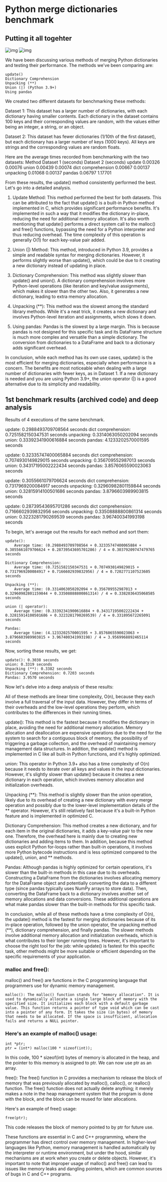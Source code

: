 
# Python merge dictionaries benchmark


## Putting it all togehter 

![img](./benchmark_results.png)
![img](./benchmark_results_standard_lib.png)


We have been discussing various methods of merging Python dictionaries and testing their performance. The methods we've been comparing are:

    update()
    Dictionary Comprehension
    Unpacking (**)
    Union (|) (Python 3.9+)
    Using pandas

We created two different datasets for benchmarking these methods:

Dataset 1:
This dataset has a larger number of dictionaries, with each dictionary having smaller contents. Each dictionary in the dataset contains 100 keys and their corresponding values are random, with the values either being an integer, a string, or an object.

Dataset 2:
This dataset has fewer dictionaries (1/10th of the first dataset), but each dictionary has a larger number of keys (1000 keys). All keys are strings and the corresponding values are random floats.

Here are the average times recorded from benchmarking with the two datasets:
Method	Dataset 1 (seconds)	Dataset 2 (seconds)
update	0.00326	0.00076
union	0.00439	0.00074
dict comprehension	0.00667	0.00137
unpacking	0.01068	0.00137
pandas	0.06797	1.17701

From these results, the update() method consistently performed the best. Let's go into a detailed analysis.

1. Update Method:
This method performed the best for both datasets. This can be attributed to the fact that update() is a built-in Python method implemented in C, which provides significant performance benefits. It's implemented in such a way that it modifies the dictionary in-place, reducing the need for additional memory allocation. It's also worth mentioning that update() performs a direct system call to the malloc() and free() functions, bypassing the need for a Python interpreter and thus reducing overhead. The time complexity of this operation is generally O(1) for each key-value pair added.

2. Union (|) Method:
This method, introduced in Python 3.9, provides a simple and readable syntax for merging dictionaries. However, it performs slightly worse than update(), which could be due to it creating a new dictionary instead of updating in place.

3. Dictionary Comprehension:
This method was slightly slower than update() and union(). A dictionary comprehension involves more Python-level operations (like iteration and key/value assignments), which makes it slower than the other two. Also, it generates a new dictionary, leading to extra memory allocation.

4. Unpacking (**):
This method was the slowest among the standard library methods. While it's a neat trick, it creates a new dictionary and involves Python-level iteration and assignments, which slows it down.

5. Using pandas:
Pandas is the slowest by a large margin. This is because pandas is not designed for this specific task and its DataFrame structure is much more complex and versatile than a simple dictionary. The conversion from dictionaries to a DataFrame and back to a dictionary adds significant overhead.

In conclusion, while each method has its own use cases, update() is the most efficient for merging dictionaries, especially when performance is a concern. The benefits are most noticeable when dealing with a large number of dictionaries with fewer keys, as in Dataset 1. If a new dictionary is needed and you are using Python 3.9+, the union operator (|) is a good alternative due to its simplicity and readability.


## 1st benchmark results (archived code) and deep analysis

Results of 4 executions of the same benchmark.

update: 0.2988493709708564 seconds
dict comprehension: 0.7251582150347531 seconds
unpacking: 0.3314063050202094 seconds
union: 0.33392341900616884 seconds
pandas: 4.1233202570001595 seconds

update: 0.32335747400065884 seconds
dict comprehension: 0.7074930149829015 seconds
unpacking: 0.356709552987013 seconds
union: 0.34317195002222434 seconds
pandas: 3.8576065590023063 seconds

update: 0.3055661079706624 seconds
dict comprehension: 0.7317969200084917 seconds
unpacking: 0.32960982801159844 seconds
union: 0.32815914100501686 seconds
pandas: 3.8796603989903815 seconds

update: 0.28739543695701286 seconds
dict comprehension: 0.7166602939832956 seconds
unpacking: 0.33508888800861314 seconds
union: 0.3223281790269539 seconds
pandas: 3.967400341993198 seconds


To begin, let's average out the results for each method and sort them:

    update():
        Average time: (0.2988493709708564 + 0.32335747400065884 + 0.3055661079706624 + 0.28739543695701286) / 4 = 0.30379209747479765 seconds

    Dictionary Comprehension:
        Average time: (0.7251582150347531 + 0.7074930149829015 + 0.7317969200084917 + 0.7166602939832956) / 4 = 0.7202771107523605 seconds

    Unpacking (**):
        Average time: (0.3314063050202094 + 0.356709552987013 + 0.32960982801159844 + 0.33508888800861314) / 4 = 0.3382036435068585 seconds

    union (| operator):
        Average time: (0.33392341900616884 + 0.34317195002222434 + 0.32815914100501686 + 0.3223281790269539) / 4 = 0.331895672265091 seconds

    Pandas:
        Average time: (4.1233202570001595 + 3.8576065590023063 + 3.8796603989903815 + 3.967400341993198) / 4 = 3.9569968892465114 seconds

Now, sorting these results, we get:

    update(): 0.3038 seconds
    union: 0.3319 seconds
    Unpacking (**): 0.3382 seconds
    Dictionary Comprehension: 0.7203 seconds
    Pandas: 3.9570 seconds

Now let's delve into a deep analysis of these results:

All of these methods are linear time complexity, O(n), because they each involve a full traversal of the input data. However, they differ in terms of their overheads and the low-level operations they perform, which contributes to the differences in their running times.

update(): This method is the fastest because it modifies the dictionary in place, avoiding the need for additional memory allocation. Memory allocation and deallocation are expensive operations due to the need for the system to search for a contiguous block of memory, the possibility of triggering a garbage collection, and the overhead of maintaining memory management data structures. In addition, the update() method is implemented in C like all built-in Python functions, and it's highly optimized.

union: This operator in Python 3.9+ also has a time complexity of O(n) because it needs to iterate over all keys and values in the input dictionaries. However, it's slightly slower than update() because it creates a new dictionary in each operation, which involves memory allocation and initialization overheads.

Unpacking (**): This method is slightly slower than the union operation, likely due to its overhead of creating a new dictionary with every merge operation and possibly due to the lower-level implementation details of the ** operator. However, it's still relatively fast because it's a built-in Python feature and is implemented in optimized C.

Dictionary Comprehension: This method creates a new dictionary, and for each item in the original dictionaries, it adds a key-value pair to the new one. Therefore, the overhead here is mainly due to creating new dictionaries and adding items to them. In addition, because this method uses explicit Python for-loops rather than built-in operations, it involves more Python bytecode instructions and is less optimized compared to the update(), union, and ** methods.

Pandas: Although pandas is highly optimized for certain operations, it's slower than the built-in methods in this case due to its overheads. Constructing a DataFrame from the dictionaries involves allocating memory for the DataFrame object and potentially converting the data to a different type (since pandas typically uses NumPy arrays to store data). Then, converting the DataFrame back to a dictionary involves another set of memory allocations and data conversions. These additional operations are what make pandas slower than the built-in methods for this specific task.

In conclusion, while all of these methods have a time complexity of O(n), the update() method is the fastest for merging dictionaries because of its in-place operation, followed by the union operator, the unpacking method (**), dictionary comprehension, and finally pandas. The slower methods involve additional memory allocation and initialization overheads, which is what contributes to their longer running times. However, it's important to choose the right tool for the job: while update() is fastest for this specific task, other methods might be more suitable or efficient depending on the specific requirements of your application.


### malloc and free():

malloc() and free() are functions in the C programming language that programmers use for dynamic memory management.

    malloc(): The malloc() function stands for "memory allocation". It is used to dynamically allocate a single large block of memory with the specified size. It initializes each block with a default garbage value. This function returns a pointer of type void which can be cast into a pointer of any form. It takes the size (in bytes) of memory that needs to be allocated. If the space is insufficient, allocation fails and returns a NULL pointer.


### Here's an example of malloc() usage:

```
int *ptr;
ptr = (int*) malloc(100 * sizeof(int));

```
In this code, 100 * sizeof(int) bytes of memory is allocated in the heap, and the pointer to this memory is assigned to ptr. We can now use ptr as an array.

free(): The free() function in C provides a mechanism to release the block of memory that was previously allocated by malloc(), calloc(), or realloc() function. The free() function does not actually delete anything; it merely makes a note in the heap management system that the program is done with the block, and the block can be reused for later allocations.

Here's an example of free() usage:

```
free(ptr);
```
This code releases the block of memory pointed to by ptr for future use.

These functions are essential in C and C++ programming, where the programmer has direct control over memory management. In higher-level languages like Python, memory management is handled automatically by the interpreter or runtime environment, but under the hood, similar mechanisms are at work when you create or delete objects. However, it's important to note that improper usage of malloc() and free() can lead to issues like memory leaks and dangling pointers, which are common sources of bugs in C and C++ programs.
